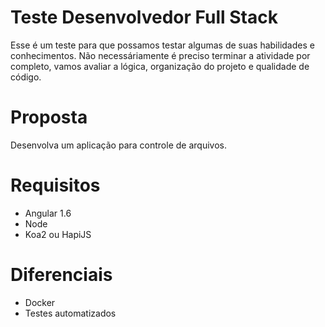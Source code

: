 # Teste Desenvolvedor Full Stack

Esse é um teste para que possamos testar algumas de suas habilidades e conhecimentos.
Não necessáriamente é preciso terminar a atividade por completo, vamos avaliar a lógica, organização do projeto e qualidade de código.

# Proposta

Desenvolva um aplicação para controle de arquivos.

# Requisitos

* Angular 1.6
* Node
* Koa2 ou HapiJS

# Diferenciais

* Docker
* Testes automatizados
